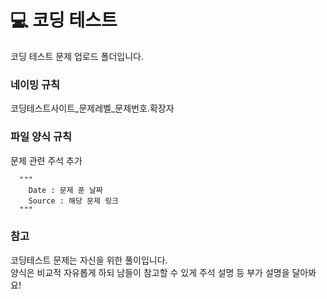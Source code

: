 # 💻 코딩 테스트
코딩 테스트 문제 업로드 폴더입니다.

### 네이밍 규칙
코딩테스트사이트_문제레벨_문제번호.확장자

### 파일 양식 규칙
문제 관련 주석 추가
```
  """
    Date : 문제 푼 날짜
    Source : 해당 문제 링크
  """
```

### 참고
코딩테스트 문제는 자신을 위한 풀이입니다.   
양식은 비교적 자유롭게 하되 남들이 참고할 수 있게 주석 설명 등 부가 설명을 달아봐요!
